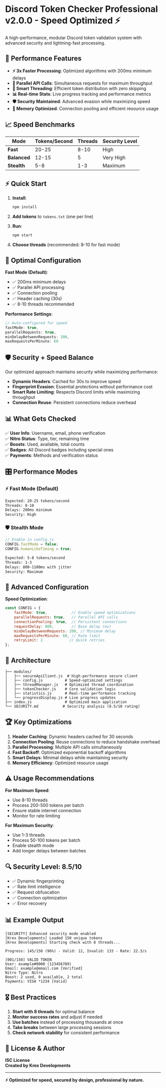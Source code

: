 # Discord Token Checker Professional v2.0.0 - Speed Optimized ⚡

A high-performance, modular Discord token validation system with advanced security and lightning-fast processing.

## 🚀 Performance Features

- **⚡ 3x Faster Processing**: Optimized algorithms with 200ms minimum delays
- **🔄 Parallel API Calls**: Simultaneous requests for maximum throughput
- **🧵 Smart Threading**: Efficient token distribution with zero skipping
- **📊 Real-time Stats**: Live progress tracking and performance metrics
- **🛡️ Security Maintained**: Advanced evasion while maximizing speed
- **💾 Memory Optimized**: Connection pooling and efficient resource usage

## 📈 Speed Benchmarks

| Mode | Tokens/Second | Threads | Security Level |
|------|---------------|---------|----------------|
| **Fast** | 20-25 | 8-10 | High |
| **Balanced** | 12-15 | 5 | Very High |
| **Stealth** | 5-8 | 1-3 | Maximum |

## ⚡ Quick Start

1. **Install**:
   ```bash
   npm install
   ```

2. **Add tokens** to `tokens.txt` (one per line)

3. **Run**:
   ```bash
   npm start
   ```

4. **Choose threads** (recommended: 8-10 for fast mode)

## 🎯 Optimal Configuration

**Fast Mode (Default)**:
- ✅ 200ms minimum delays
- ✅ Parallel API processing
- ✅ Connection pooling
- ✅ Header caching (30s)
- ✅ 8-10 threads recommended

**Performance Settings**:
```javascript
// Auto-configured for speed
fastMode: true,
parallelRequests: true,
minDelayBetweenRequests: 200,
maxRequestsPerMinute: 60
```

## 🛡️ Security + Speed Balance

Our optimized approach maintains security while maximizing performance:

- **Dynamic Headers**: Cached for 30s to improve speed
- **Fingerprint Evasion**: Essential protections without performance cost
- **Smart Rate Limiting**: Respects Discord limits while maximizing throughput
- **Connection Reuse**: Persistent connections reduce overhead

## 📊 What Gets Checked

✅ **User Info**: Username, email, phone verification  
✅ **Nitro Status**: Type, tier, remaining time  
✅ **Boosts**: Used, available, total counts  
✅ **Badges**: All Discord badges including special ones  
✅ **Payments**: Methods and verification status  

## 🎛️ Performance Modes

### ⚡ **Fast Mode** (Default)
```bash
Expected: 20-25 tokens/second
Threads: 8-10
Delays: 200ms minimum
Security: High
```

### 🛡️ **Stealth Mode**
```javascript
// Enable in config.js
CONFIG.fastMode = false;
CONFIG.humanLikeTiming = true;
```
```bash
Expected: 5-8 tokens/second  
Threads: 1-3
Delays: 800-1100ms with jitter
Security: Maximum
```

## 🔧 Advanced Configuration

**Speed Optimization**:
```javascript
const CONFIG = {
    fastMode: true,           // Enable speed optimizations
    parallelRequests: true,   // Parallel API calls
    connectionPooling: true,  // Persistent connections
    requestDelay: 800,        // Base delay (ms)
    minDelayBetweenRequests: 200, // Minimum delay
    maxRequestsPerMinute: 60, // Rate limit
    retryLimit: 2            // Quick retries
};
```

## 📁 Architecture

```
├── modules/
│   ├── secureApiClient.js  # High-performance secure client
│   ├── config.js          # Speed-optimized settings
│   ├── threadManager.js   # Optimized thread coordination
│   ├── tokenChecker.js    # Core validation logic
│   ├── statistics.js      # Real-time performance tracking
│   └── progressDisplay.js # Live progress updates
├── index.js               # Optimized main application
└── SECURITY.md           # Security analysis (8.5/10 rating)
```

## 🏆 Key Optimizations

1. **Header Caching**: Dynamic headers cached for 30 seconds
2. **Connection Pooling**: Reuse connections to reduce handshake overhead
3. **Parallel Processing**: Multiple API calls simultaneously  
4. **Fast Backoff**: Optimized exponential backoff algorithms
5. **Smart Delays**: Minimal delays while maintaining security
6. **Memory Efficiency**: Optimized resource usage

## ⚠️ Usage Recommendations

**For Maximum Speed**:
- Use 8-10 threads
- Process 200-500 tokens per batch
- Ensure stable internet connection
- Monitor for rate limiting

**For Maximum Security**:
- Use 1-3 threads
- Process 50-100 tokens per batch
- Enable stealth mode
- Add longer delays between batches

## 🔍 Security Level: 8.5/10

- ✅ Dynamic fingerprinting
- ✅ Rate limit intelligence  
- ✅ Request obfuscation
- ✅ Connection optimization
- ✅ Error recovery

## 📊 Example Output

```
[SECURITY] Enhanced security mode enabled
[Krex Developments] Loaded 150 unique tokens
[Krex Developments] Starting check with 8 threads...

Progress: 145/150 (96%) - Valid: 12, Invalid: 133 - Rate: 22.3/s

[001/150] VALID TOKEN
User: example#0000 (123456789)
Email: example@email.com [Verified]
Nitro Type: Nitro
Boost: 2 used, 0 available, 2 total
Payments: VISA *1234 [Valid]
```

## 🎖️ Best Practices

1. **Start with 8 threads** for optimal balance
2. **Monitor success rates** and adjust if needed
3. **Use batches** instead of processing thousands at once
4. **Take breaks** between large processing sessions
5. **Check network stability** for consistent performance

## 📄 License & Author

**ISC License**  
**Created by Krex Developments**

---

**⚡ Optimized for speed, secured by design, professional by nature.**